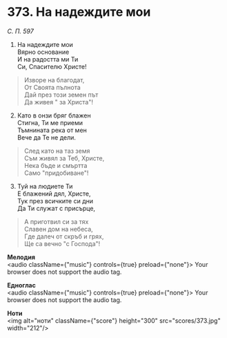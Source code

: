 # 373. На надеждите мои

_С. П. 597_

1. На надеждите мои  
Вярно основание  
И на радостта ми Ти  
Си, Спасителю Христе!  

> Изворе на благодат,  
> От Своята пълнота  
> Дай през този земен път  
> Да живея " за Христа"!

2. Като в онзи бряг блажен  
Стигна, Ти ме приеми  
Тъмнината река от мен  
Вече да Те не дели.  

> След като на таз земя  
> Съм живял за Теб, Христе,  
> Нека бъде и смъртта  
> Само "придобиване"!

3. Туй на людиете Ти  
Е блажений дял, Христе,  
Тук през всичките си дни  
Да Ти служат с присърце,  

> А приготвил си за тях  
> Славен дом на небеса,  
> Где далеч от скръб и грях,  
> Ще са вечно "с Господа"!

**Мелодия**  
<audio className={"music"} controls={true} preload={"none"}>
    <source src="mp3/373.mp3" type="audio/mpeg"/>
    Your browser does not support the audio tag.
</audio>

**Едноглас**  
<audio className={"music"} controls={true} preload={"none"}>
    <source src="transp/373.mp3" type="audio/mpeg"/>
    Your browser does not support the audio tag.
</audio>

**Ноти**  
<img alt="ноти" className={"score"} height="300" src="scores/373.jpg" width="212"/>
